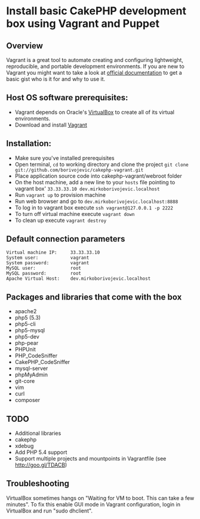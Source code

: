 Install basic CakePHP development box using Vagrant and Puppet
=======================

## Overview

Vagrant is a great tool to automate creating and configuring lightweight, reproducible, and portable development environments. If you are new to Vagrant you might want to take a look at [official documentation](http://docs.vagrantup.com/v2/why-vagrant/index.html) to get a basic gist who is it for and why to use it.

## Host OS software prerequisites:

- Vagrant depends on Oracle's [VirtualBox][] to create all of its virtual environments.
- Download and install [Vagrant][]

## Installation:

- Make sure you've installed prerequisites
- Open terminal, `cd` to working directory and clone the project
    `git clone git://github.com/borivojevic/cakephp-vagrant.git`
- Place application source code into cakephp-vagrant/webroot folder
- On the host machine, add a new line to your `hosts` file pointing to vagrant box' `33.33.33.10 dev.mirkoborivojevic.localhost`
- Run `vagrant up` to provision machine
- Run web browser and go to `dev.mirkoborivojevic.localhost:8888`
- To log in to vagrant box execute `ssh vagrant@127.0.0.1 -p 2222`
- To turn off virtual machine execute `vagrant down`
- To clean up execute `vagrant destroy`

## Default connection parameters

    Virtual machine IP:     33.33.33.10
    System user:            vagrant
    System password:        vagrant
    MySQL user:             root
    MySQL password:         root
    Apache Virtual Host:    dev.mirkoborivojevic.localhost

## Packages and libraries that come with the box

- apache2
- php5 (5.3)
- php5-cli
- php5-mysql
- php5-dev
- php-pear
 - PHPUnit
 - PHP_CodeSniffer
 - CakePHP_CodeSniffer
- mysql-server
- phpMyAdmin
- git-core
- vim
- curl
- composer

## TODO

- Additional libraries
 - cakephp
 - xdebug
- Add PHP 5.4 support
- Support multiple projects and mountpoints in Vagrantfile (see http://goo.gl/TDACB)

[Vagrant]: http://downloads.vagrantup.com/tags/v1.0.3
[VirtualBox]: http://www.virtualbox.org/wiki/Downloads

## Troubleshooting

VirtualBox sometimes hangs on "Waiting for VM to boot. This can take a few minutes". To fix this enable GUI mode in Vagrant configuration, login in VirtualBox and run "sudo dhclient".